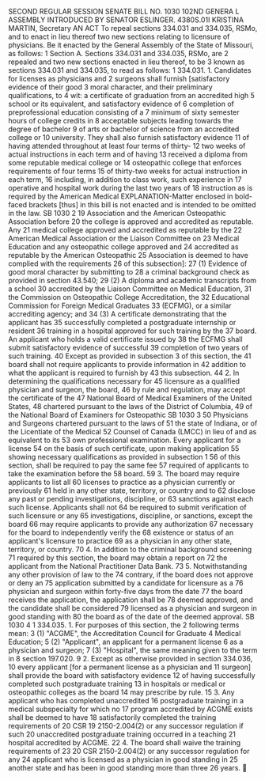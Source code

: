 SECOND REGULAR SESSION
SENATE BILL NO. 1030
102ND GENERA L ASSEMBLY
INTRODUCED BY SENATOR ESLINGER.
4380S.01I KRISTINA MARTIN, Secretary
AN ACT
To repeal sections 334.031 and 334.035, RSMo, and to enact in lieu thereof two new sections
relating to licensure of physicians.
Be it enacted by the General Assembly of the State of Missouri, as follows:
1 Section A. Sections 334.031 and 334.035, RSMo, are
2 repealed and two new sections enacted in lieu thereof, to be
3 known as sections 334.031 and 334.035, to read as follows:
1 334.031. 1. Candidates for licenses as physicians and
2 surgeons shall furnish [satisfactory evidence of their good
3 moral character, and their preliminary qualifications, to
4 wit: a certificate of graduation from an accredited high
5 school or its equivalent, and satisfactory evidence of
6 completion of preprofessional education consisting of a
7 minimum of sixty semester hours of college credits in
8 acceptable subjects leading towards the degree of bachelor
9 of arts or bachelor of science from an accredited college or
10 university. They shall also furnish satisfactory evidence
11 of having attended throughout at least four terms of thirty-
12 two weeks of actual instructions in each term and of having
13 received a diploma from some reputable medical college or
14 osteopathic college that enforces requirements of four terms
15 of thirty-two weeks for actual instruction in each term,
16 including, in addition to class work, such experience in
17 operative and hospital work during the last two years of
18 instruction as is required by the American Medical
EXPLANATION-Matter enclosed in bold-faced brackets [thus] in this bill is not enacted
and is intended to be omitted in the law.
SB 1030 2
19 Association and the American Osteopathic Association before
20 the college is approved and accredited as reputable. Any
21 medical college approved and accredited as reputable by the
22 American Medical Association or the Liaison Committee on
23 Medical Education and any osteopathic college approved and
24 accredited as reputable by the American Osteopathic
25 Association is deemed to have complied with the requirements
26 of this subsection]:
27 (1) Evidence of good moral character by submitting to
28 a criminal background check as provided in section 43.540;
29 (2) A diploma and academic transcripts from a school
30 accredited by the Liaison Committee on Medical Education,
31 the Commission on Osteopathic College Accreditation, the
32 Educational Commission for Foreign Medical Graduates
33 (ECFMG), or a similar accrediting agency; and
34 (3) A certificate demonstrating that the applicant has
35 successfully completed a postgraduate internship or resident
36 training in a hospital approved for such training by the
37 board. An applicant who holds a valid certificate issued by
38 the ECFMG shall submit satisfactory evidence of successful
39 completion of two years of such training.
40 Except as provided in subsection 3 of this section, the
41 board shall not require applicants to provide information in
42 addition to what the applicant is required to furnish by
43 this subsection.
44 2. In determining the qualifications necessary for
45 licensure as a qualified physician and surgeon, the board,
46 by rule and regulation, may accept the certificate of the
47 National Board of Medical Examiners of the United States,
48 chartered pursuant to the laws of the District of Columbia,
49 of the National Board of Examiners for Osteopathic
SB 1030 3
50 Physicians and Surgeons chartered pursuant to the laws of
51 the state of Indiana, or of the Licentiate of the Medical
52 Counsel of Canada (LMCC) in lieu of and as equivalent to its
53 own professional examination. Every applicant for a license
54 on the basis of such certificate, upon making application
55 showing necessary qualifications as provided in subsection 1
56 of this section, shall be required to pay the same fee
57 required of applicants to take the examination before the
58 board.
59 3. The board may require applicants to list all
60 licenses to practice as a physician currently or previously
61 held in any other state, territory, or country and to
62 disclose any past or pending investigations, discipline, or
63 sanctions against each such license. Applicants shall not
64 be required to submit verification of such licensure or any
65 investigations, discipline, or sanctions, except the board
66 may require applicants to provide any authorization
67 necessary for the board to independently verify the
68 existence or status of an applicant's licensure to practice
69 as a physician in any other state, territory, or country.
70 4. In addition to the criminal background screening
71 required by this section, the board may obtain a report on
72 the applicant from the National Practitioner Data Bank.
73 5. Notwithstanding any other provision of law to the
74 contrary, if the board does not approve or deny an
75 application submitted by a candidate for licensure as a
76 physician and surgeon within forty-five days from the date
77 the board receives the application, the application shall be
78 deemed approved, and the candidate shall be considered
79 licensed as a physician and surgeon in good standing with
80 the board as of the date of the deemed approval.
SB 1030 4
1 334.035. 1. For purposes of this section, the
2 following terms mean:
3 (1) "ACGME", the Accreditation Council for Graduate
4 Medical Education;
5 (2) "Applicant", an applicant for a permanent license
6 as a physician and surgeon;
7 (3) "Hospital", the same meaning given to the term in
8 section 197.020.
9 2. Except as otherwise provided in section 334.036,
10 every applicant [for a permanent license as a physician and
11 surgeon] shall provide the board with satisfactory evidence
12 of having successfully completed such postgraduate training
13 in hospitals or medical or osteopathic colleges as the board
14 may prescribe by rule.
15 3. Any applicant who has completed unaccredited
16 postgraduate training in a medical subspecialty for which no
17 program accredited by ACGME exists shall be deemed to have
18 satisfactorily completed the training requirements of 20 CSR
19 2150-2.004(2) or any successor regulation if such
20 unaccredited postgraduate training occurred in a teaching
21 hospital accredited by ACGME.
22 4. The board shall waive the training requirements of
23 20 CSR 2150-2.004(2) or any successor regulation for any
24 applicant who is licensed as a physician in good standing in
25 another state and has been in good standing more than three
26 years.
